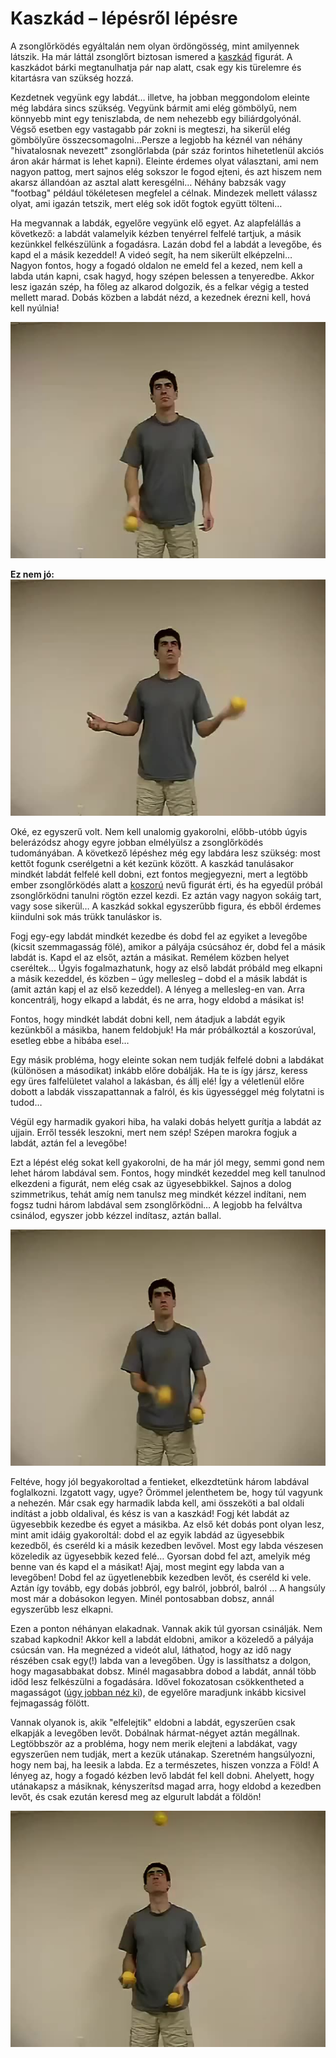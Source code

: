 # Kaszkád – lépésről lépésre

A zsonglőrködés egyáltalán nem olyan ördöngösség, mint amilyennek látszik. Ha már láttál zsonglőrt biztosan 
ismered a [kaszkád](/site/hu/kaszkad/README.md) figurát. A kaszkádot bárki megtanulhatja pár nap alatt, 
csak egy kis türelemre és kitartásra van szükség hozzá.

Kezdetnek vegyünk egy labdát… illetve, ha jobban meggondolom eleinte még labdára sincs szükség. Vegyünk bármit 
ami elég gömbölyű, nem könnyebb mint egy teniszlabda, de nem nehezebb egy biliárdgolyónál. Végső esetben egy 
vastagabb pár zokni is megteszi, ha sikerül elég gömbölyűre összecsomagolni…Persze a legjobb ha kéznél van 
néhány "hivatalosnak nevezett" zsonglőrlabda (pár száz forintos hihetetlenül akciós áron akár hármat is lehet 
kapni). Eleinte érdemes olyat választani, ami nem nagyon pattog, mert sajnos elég sokszor le fogod ejteni, és 
azt hiszem nem akarsz állandóan az asztal alatt keresgélni… Néhány babzsák vagy "footbag" például tökéletesen 
megfelel a célnak. Mindezek mellett válassz olyat, ami igazán tetszik, mert elég sok időt fogtok együtt tölteni…

Ha megvannak a labdák, egyelőre vegyünk elő egyet. Az alapfelállás a következő: a labdát valamelyik kézben 
tenyérrel felfelé tartjuk, a másik kezünkkel felkészülünk a fogadásra. Lazán dobd fel a labdát a levegőbe, és 
kapd el a másik kezeddel! A videó segít, ha nem sikerült elképzelni… Nagyon fontos, hogy a fogadó oldalon ne
 emeld fel a kezed, nem kell a labda után kapni, csak hagyd, hogy szépen belessen a tenyeredbe. Akkor lesz igazán 
 szép, ha főleg az alkarod dolgozik, és a felkar végig a tested mellett marad. Dobás közben a labdát nézd, a kezednek 
 érezni kell, hová kell nyúlnia!

![cascadeoneball](/site/videos/poster/cascadeoneball.jpg)

**Ez nem jó:**
![cascadeoneballover](/site/videos/poster/cascadeoneballover.jpg)

Oké, ez egyszerű volt. Nem kell unalomig gyakorolni, előbb-utóbb úgyis belerázódsz ahogy egyre jobban 
elmélyülsz a zsonglőrködés tudományában. A következő lépéshez még egy labdára lesz szükség: most kettőt 
fogunk cserélgetni a két kezünk között. A kaszkád tanulásakor mindkét labdát felfelé kell dobni, ezt 
fontos megjegyezni, mert a legtöbb ember zsonglőrködés alatt a [koszorú](/site/hu/koszoru/README.md) nevű 
figurát érti, és ha egyedül próbál zsonglőrködni tanulni rögtön ezzel kezdi. Ez aztán vagy nagyon sokáig 
tart, vagy sose sikerül… A kaszkád sokkal egyszerűbb figura, és ebből érdemes kiindulni sok más trükk tanuláskor is.

Fogj egy-egy labdát mindkét kezedbe és dobd fel az egyiket a levegőbe (kicsit szemmagasság fölé), amikor a 
pályája csúcsához ér, dobd fel a másik labdát is. Kapd el az elsőt, aztán a másikat. Remélem közben helyet 
cseréltek… Úgyis fogalmazhatunk, hogy az első labdát próbáld meg elkapni a másik kezeddel, és közben – úgy 
mellesleg – dobd el a másik labdát is (amit aztán kapj el az első kezeddel). A lényeg a mellesleg-en van. 
Arra koncentrálj, hogy elkapd a labdát, és ne arra, hogy eldobd a másikat is!

Fontos, hogy mindkét labdát dobni kell, nem átadjuk a labdát egyik kezünkből a másikba, hanem feldobjuk! 
Ha már próbálkoztál a koszorúval, esetleg ebbe a hibába esel…

Egy másik probléma, hogy eleinte sokan nem tudják felfelé dobni a labdákat (különösen a másodikat) inkább 
előre dobálják. Ha te is így jársz, keress egy üres falfelületet valahol a lakásban, és állj elé! Így a 
véletlenül előre dobott a labdák visszapattannak a falról, és kis ügyességgel még folytatni is tudod…

Végül egy harmadik gyakori hiba, ha valaki dobás helyett gurítja a labdát az ujjain. Erről tessék leszokni, 
mert nem szép! Szépen marokra fogjuk a labdát, aztán fel a levegőbe!

Ezt a lépést elég sokat kell gyakorolni, de ha már jól megy, semmi gond nem lehet három labdával sem. 
Fontos, hogy mindkét kezeddel meg kell tanulnod elkezdeni a figurát, nem elég csak az ügyesebbikkel. 
Sajnos a dolog szimmetrikus, tehát amíg nem tanulsz meg mindkét kézzel indítani, nem fogsz tudni három 
labdával sem zsonglőrködni… A legjobb ha felváltva csinálod, egyszer jobb kézzel indítasz, aztán ballal.

![cascadetwoballs](/site/videos/poster/cascadetwoballs.jpg)

Feltéve, hogy jól begyakoroltad a fentieket, elkezdtetünk három labdával foglalkozni. Izgatott vagy, 
ugye? Örömmel jelenthetem be, hogy túl vagyunk a nehezén. Már csak egy harmadik labda kell, ami összeköti 
a bal oldali indítást a jobb oldalival, és kész is van a kaszkád! Fogj két labdát az ügyesebbik kezedbe 
és egyet a másikba. Az első két dobás pont olyan lesz, mint amit idáig gyakoroltál: dobd el az egyik labdád 
az ügyesebbik kezedből, és cseréld ki a másik kezedben levővel. Most egy labda vészesen közeledik az 
ügyesebbik kezed felé… Gyorsan dobd fel azt, amelyik még benne van és kapd el a másikat! Ajaj, most megint 
egy labda van a levegőben! Dobd fel az ügyetlenebbik kezedben levőt, és cseréld ki vele. Aztán így tovább, 
egy dobás jobbról, egy balról, jobbról, balról … A hangsúly most már a dobásokon legyen. Minél pontosabban 
dobsz, annál egyszerűbb lesz elkapni.

Ezen a ponton néhányan elakadnak. Vannak akik túl gyorsan csinálják. Nem szabad kapkodni! Akkor kell a 
labdát eldobni, amikor a közeledő a pályája csúcsán van. Ha megnézed a videót alul, láthatod, hogy az idő 
nagy részében csak egy(!) labda van a levegőben. Úgy is lassíthatsz a dolgon, hogy magasabbakat dobsz. 
Minél magasabbra dobod a labdát, annál több időd lesz felkészülni a fogadására. Idővel fokozatosan 
csökkentheted a magasságot ([úgy jobban néz ki](/site/hu/kaszkad/README.md)), de egyelőre maradjunk inkább kicsivel 
fejmagasság fölött.

Vannak olyanok is, akik "elfelejtik" eldobni a labdát, egyszerűen csak elkapják a levegőben levőt. Dobálnak 
hármat-négyet aztán megállnak. Legtöbbször az a probléma, hogy nem merik elejteni a labdákat, vagy egyszerűen 
nem tudják, mert a kezük utánakap. Szeretném hangsúlyozni, hogy nem baj, ha leesik a labda. Ez a természetes, 
hiszen vonzza a Föld! A lényeg az, hogy a fogadó kézben levő labdát fel kell dobni. Ahelyett, hogy utánakapsz a 
másiknak, kényszerítsd magad arra, hogy eldobd a kezedben levőt, és csak ezután keresd meg az elgurult labdát a földön!

![cascadehigh](/site/videos/poster/cascadehigh.jpg)


